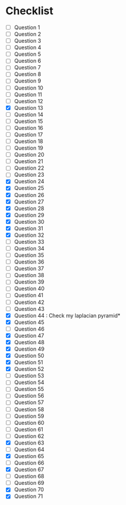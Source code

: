 # Checklist
- [ ] Question 1
- [ ] Question 2
- [ ] Question 3
- [ ] Question 4
- [ ] Question 5
- [ ] Question 6
- [ ] Question 7
- [ ] Question 8
- [ ] Question 9
- [ ] Question 10
- [ ] Question 11
- [ ] Question 12
- [x] Question 13
- [ ] Question 14
- [ ] Question 15
- [ ] Question 16
- [ ] Question 17
- [ ] Question 18
- [ ] Question 19
- [ ] Question 20
- [ ] Question 21
- [ ] Question 22
- [ ] Question 23
- [x] Question 24
- [x] Question 25
- [x] Question 26
- [x] Question 27
- [x] Question 28
- [x] Question 29
- [x] Question 30
- [x] Question 31
- [x] Question 32
- [ ] Question 33
- [ ] Question 34
- [ ] Question 35
- [ ] Question 36
- [ ] Question 37
- [ ] Question 38
- [ ] Question 39
- [ ] Question 40
- [ ] Question 41
- [ ] Question 42
- [ ] Question 43
- [x] Question 44 : Check my laplacian pyramid*
- [x] Question 45
- [ ] Question 46
- [x] Question 47
- [x] Question 48
- [x] Question 49
- [x] Question 50
- [x] Question 51
- [x] Question 52
- [ ] Question 53
- [ ] Question 54
- [ ] Question 55
- [ ] Question 56
- [ ] Question 57
- [ ] Question 58
- [ ] Question 59
- [ ] Question 60
- [ ] Question 61
- [ ] Question 62
- [x] Question 63
- [ ] Question 64
- [x] Question 65
- [ ] Question 66
- [x] Question 67
- [ ] Question 68
- [ ] Question 69
- [x] Question 70
- [x] Question 71
